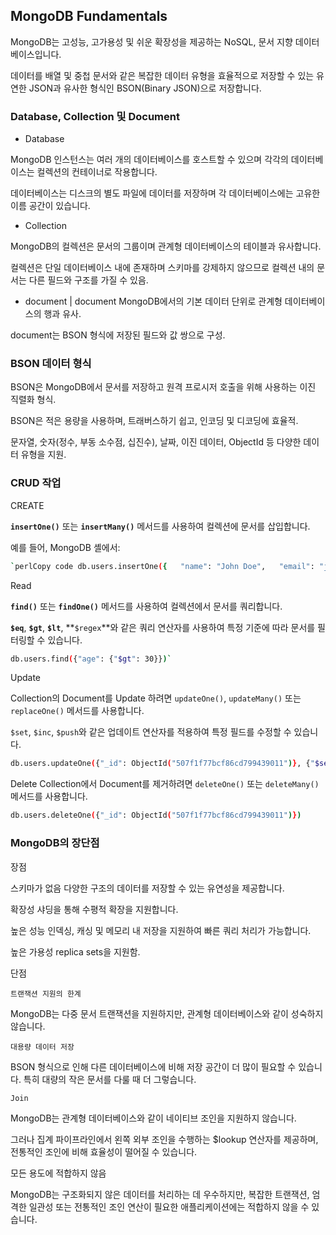 ## MongoDB Fundamentals

MongoDB는 고성능, 고가용성 및 쉬운 확장성을 제공하는 NoSQL, 문서 지향 데이터베이스입니다. 

데이터를 배열 및 중첩 문서와 같은 복잡한 데이터 유형을 효율적으로 저장할 수 있는 유연한 JSON과 유사한 형식인 BSON(Binary JSON)으로 저장합니다.

### Database, Collection 및 Document

-   Database
  
  MongoDB 인스턴스는 여러 개의 데이터베이스를 호스트할 수 있으며 각각의 데이터베이스는 컬렉션의 컨테이너로 작용합니다.
   
  데이터베이스는 디스크의 별도 파일에 데이터를 저장하며 각 데이터베이스에는 고유한 이름 공간이 있습니다.
  
-   Collection
  
  MongoDB의 컬렉션은 문서의 그룹이며 관계형 데이터베이스의 테이블과 유사합니다.
  
  컬렉션은 단일 데이터베이스 내에 존재하며 스키마를 강제하지 않으므로 컬렉션 내의 문서는 다른 필드와 구조를 가질 수 있음.
  
-   document 
   |
   document MongoDB에서의 기본 데이터 단위로 관계형 데이터베이스의 행과 유사. 
   
   document는 BSON 형식에 저장된 필드와 값 쌍으로 구성.

### BSON 데이터 형식

BSON은 MongoDB에서 문서를 저장하고 원격 프로시저 호출을 위해 사용하는 이진 직렬화 형식. 

BSON은 적은 용량을 사용하며, 트래버스하기 쉽고, 인코딩 및 디코딩에 효율적.

문자열, 숫자(정수, 부동 소수점, 십진수), 날짜, 이진 데이터, ObjectId 등 다양한 데이터 유형을 지원.

### CRUD 작업


CREATE

**`insertOne()`** 또는 **`insertMany()`** 메서드를 사용하여 컬렉션에 문서를 삽입합니다. 

예를 들어, MongoDB 셸에서:

```bash
`perlCopy code db.users.insertOne({   "name": "John Doe",   "email": "john.doe@example.com" })`
```

Read

**`find()`** 또는 **`findOne()`** 메서드를 사용하여 컬렉션에서 문서를 쿼리합니다. 

**`$eq`**, **`$gt`**, **`$lt`**, **`$regex`**와 같은 쿼리 연산자를 사용하여 특정 기준에 따라 문서를 필터링할 수 있습니다.

```bash
db.users.find({"age": {"$gt": 30}})`
```


Update

Collection의 Document를 Update 하려면 `updateOne()`, `updateMany()` 또는 `replaceOne()` 메서드를 사용합니다.

`$set`, `$inc`, `$push`와 같은 업데이트 연산자를 적용하여 특정 필드를 수정할 수 있습니다. 

```bash
db.users.updateOne({"_id": ObjectId("507f1f77bcf86cd799439011")}, {"$set": {"email": "new.email@example.com"}})
```

Delete
Collection에서 Document를 제거하려면 `deleteOne()` 또는 `deleteMany()` 메서드를 사용합니다.

```bash
db.users.deleteOne({"_id": ObjectId("507f1f77bcf86cd799439011")})
```


### MongoDB의 장단점

장점

스키마가 없음
다양한 구조의 데이터를 저장할 수 있는 유연성을 제공합니다. 

확장성
샤딩을 통해 수평적 확장을 지원합니다. 

높은 성능
인덱싱, 캐싱 및 메모리 내 저장을 지원하여 빠른 쿼리 처리가 가능합니다. 

높은 가용성
replica sets을 지원함.

단점

`트랜잭션 지원의 한계`

MongoDB는 다중 문서 트랜잭션을 지원하지만, 관계형 데이터베이스와 같이 성숙하지 않습니다. 

`대용량 데이터 저장`

BSON 형식으로 인해 다른 데이터베이스에 비해 저장 공간이 더 많이 필요할 수 있습니다. 
특히 대량의 작은 문서를 다룰 때 더 그렇습니다.

`Join`

MongoDB는 관계형 데이터베이스와 같이 네이티브 조인을 지원하지 않습니다. 

그러나 집계 파이프라인에서 왼쪽 외부 조인을 수행하는 $lookup 연산자를 제공하며, 전통적인 조인에 비해 효율성이 떨어질 수 있습니다.

모든 용도에 적합하지 않음

MongoDB는 구조화되지 않은 데이터를 처리하는 데 우수하지만, 복잡한 트랜잭션, 엄격한 일관성 또는 전통적인 조인 연산이 필요한 애플리케이션에는 적합하지 않을 수 있습니다.
